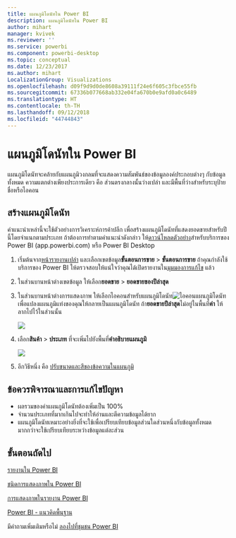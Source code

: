 ```yaml
---
title: แผนภูมิโดนัทใน Power BI
description: แผนภูมิโดนัทใน Power BI
author: mihart
manager: kvivek
ms.reviewer: ''
ms.service: powerbi
ms.component: powerbi-desktop
ms.topic: conceptual
ms.date: 12/23/2017
ms.author: mihart
LocalizationGroup: Visualizations
ms.openlocfilehash: d09f9d9d0de8608a39111f24e6f605c3fbce55fb
ms.sourcegitcommit: 67336b077668ab332e04fa670b0e9afd0a0c6489
ms.translationtype: HT
ms.contentlocale: th-TH
ms.lasthandoff: 09/12/2018
ms.locfileid: "44744843"
---
```

# <a name="doughnut-charts-in-power-bi"></a>แผนภูมิโดนัทใน Power BI
แผนภูมิโดนัทจะคล้ายกับแผนภูมิวงกลมที่จะแสดงความสัมพันธ์ของข้อมูลองค์ประกอบต่างๆ กับข้อมูลทั้งหมด ความแตกต่างเพียงประการเดียว คือ ส่วนตรงกลางนั้นว่างเปล่า และมีพื้นที่ว่างสำหรับระบุป้ายชื่อหรือไอคอน

## <a name="create-a-doughnut-chart"></a>สร้างแผนภูมิโดนัท
คำแนะนำเหล่านี้จะใช้ตัวอย่างการวิเคราะห์การค้าปลีก เพื่อสร้างแผนภูมิโดนัทที่แสดงยอดขายสำหรับปีนี้โดยจำแนกตามประเภท ถ้าต้องการทำตามคำแนะนำดังกล่าว ให้[ดาวน์โหลดตัวอย่าง](../sample-datasets.md)สำหรับบริการของ Power BI (app.powerbi.com) หรือ Power BI Desktop

1. เริ่มต้นจาก[หน้ารายงานเปล่า](../power-bi-report-add-page.md) และเลือกเขตข้อมูล**ขั้นตอนการขาย** \> **ขั้นตอนการขาย** ถ้าคุณกำลังใช้บริการของ Power BI ให้ตรวจสอบให้แน่ใจว่าคุณได้เปิดรายงานใน[มุมมองการแก้ไข](../service-interact-with-a-report-in-editing-view.md) แล้ว

2. ในส่วนบานหน้าต่างเขตข้อมูล ให้เลือก**ยอดขาย** \> **ยอดขายของปีล่าสุด**  
   
3. ในส่วนบานหน้าต่างการแสดงภาพ ให้เลือกไอคอนสำหรับแผนภูมิโดนัท![ไอคอนแผนภูมิโดนัท]() เพื่อแปลงแผนภูมิแท่งของคุณให้กลายเป็นแผนภูมิโดนัท ถ้า**ยอดขายปีล่าสุด**ไม่อยู่ในพื้นที่**ค่า** ให้ลากไปไว้ในส่วนนั้น
     
   ![](media/power-bi-visualization-doughnut-charts/power-bi-doughnut-chart.png)

4. เลือก**สินค้า** \> **ประเภท** ที่จะเพิ่มไปยังพื้นที่**คำอธิบายแผนภูมิ** 
     
    ![](media/power-bi-visualization-doughnut-charts/power-bi-doughnut-done.png)

5. อีกวิธีหนึ่ง คือ [ปรับขนาดและสีของข้อความในแผนภูมิ](power-bi-visualization-customize-title-background-and-legend.md) 

## <a name="considerations-and-troubleshooting"></a>ข้อควรพิจารณาและการแก้ไขปัญหา
* ผลรวมของค่าแผนภูมิโดนัทต้องเพิ่มเป็น 100%
* จำนวนประเภทที่มากเกินไปจะทำให้อ่านและตีความข้อมูลได้ยาก
* แผนภูมิโดนัทเหมาะอย่างยิ่งที่จะใช้เพื่อเปรียบเทียบข้อมูลส่วนใดส่วนหนึ่งกับข้อมูลทั้งหมด มากกว่าจะใช้เปรียบเทียบระหว่างข้อมูลแต่ละส่วน 

## <a name="next-steps"></a>ขั้นตอนถัดไป
[รายงานใน Power BI](../service-reports.md)

[ชนิดการแสดงภาพใน Power BI](power-bi-visualization-types-for-reports-and-q-and-a.md)

[การแสดงภาพในรายงาน Power BI](power-bi-report-visualizations.md)

[Power BI - แนวคิดพื้นฐาน](../service-basic-concepts.md)

มีคำถามเพิ่มเติมหรือไม่ [ลองไปที่ชุมชน Power BI](http://community.powerbi.com/)

